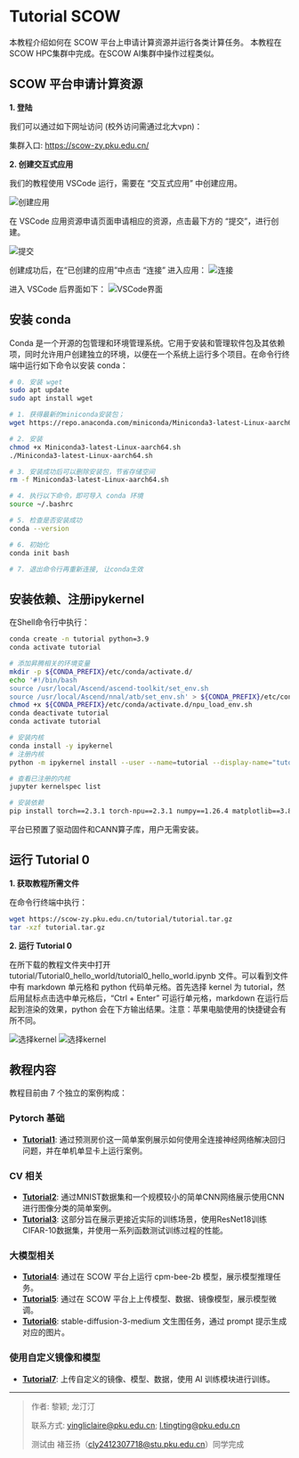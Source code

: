 # Tutorial SCOW
本教程介绍如何在 SCOW 平台上申请计算资源并运行各类计算任务。 本教程在SCOW HPC集群中完成。在SCOW AI集群中操作过程类似。

## SCOW 平台申请计算资源

**1. 登陆**

我们可以通过如下网址访问 (校外访问需通过北大vpn)：

集群入口: https://scow-zy.pku.edu.cn/

**2. 创建交互式应用** 

我们的教程使用 VSCode 运行，需要在 “交互式应用” 中创建应用。

![创建应用](tutorial_scow_for_ai.assets/image-1.png)

在 VSCode 应用资源申请页面申请相应的资源，点击最下方的 “提交”，进行创建。

![提交](tutorial_scow_for_ai.assets/image-2.png)

创建成功后，在“已创建的应用”中点击 “连接” 进入应用：
![连接](tutorial_scow_for_ai.assets/image-3.png)

进入 VSCode 后界面如下：
![VSCode界面](tutorial_scow_for_ai.assets/image-4.png)

## 安装 conda

Conda 是一个开源的包管理和环境管理系统。它用于安装和管理软件包及其依赖项，同时允许用户创建独立的环境，以便在一个系统上运行多个项目。在命令行终端中运行如下命令以安装 conda：

```bash
# 0. 安装 wget
sudo apt update
sudo apt install wget

# 1. 获得最新的miniconda安装包；
wget https://repo.anaconda.com/miniconda/Miniconda3-latest-Linux-aarch64.sh

# 2. 安装
chmod +x Miniconda3-latest-Linux-aarch64.sh
./Miniconda3-latest-Linux-aarch64.sh

# 3. 安装成功后可以删除安装包，节省存储空间
rm -f Miniconda3-latest-Linux-aarch64.sh

# 4. 执行以下命令，即可导入 conda 环境
source ~/.bashrc

# 5. 检查是否安装成功
conda --version

# 6. 初始化
conda init bash

# 7. 退出命令行再重新连接, 让conda生效
```

## 安装依赖、注册ipykernel

在Shell命令行中执行：

```bash
conda create -n tutorial python=3.9
conda activate tutorial

# 添加昇腾相关的环境变量
mkdir -p ${CONDA_PREFIX}/etc/conda/activate.d/
echo '#!/bin/bash
source /usr/local/Ascend/ascend-toolkit/set_env.sh
source /usr/local/Ascend/nnal/atb/set_env.sh' > ${CONDA_PREFIX}/etc/conda/activate.d/npu_load_env.sh
chmod +x ${CONDA_PREFIX}/etc/conda/activate.d/npu_load_env.sh
conda deactivate tutorial
conda activate tutorial

# 安装内核
conda install -y ipykernel
# 注册内核
python -m ipykernel install --user --name=tutorial --display-name="tutorial"

# 查看已注册的内核
jupyter kernelspec list

# 安装依赖
pip install torch==2.3.1 torch-npu==2.3.1 numpy==1.26.4 matplotlib==3.8.4 pandas==2.2.2 scikit-learn==1.5.0 pyyaml==6.0.2 torchvision==0.18.1 torchaudio==2.3.1 accelerate==1.2.1 scipy==1.13.1 attrs==24.3.0 deepspeed==0.16.2 accelerate==0.30.1 transformers==4.33.2 datasets==3.2.0 evaluate==0.4.3 -i https://mirrors.pku.edu.cn/pypi/web/simple
```
平台已预置了驱动固件和CANN算子库，用户无需安装。

## 运行 Tutorial 0

**1. 获取教程所需文件**

在命令行终端中执行：

```bash
wget https://scow-zy.pku.edu.cn/tutorial/tutorial.tar.gz
tar -xzf tutorial.tar.gz
```

**2. 运行 Tutorial 0**

在所下载的教程文件夹中打开 tutorial/Tutorial0_hello_world/tutorial0_hello_world.ipynb 文件。可以看到文件中有 markdown 单元格和 python 代码单元格。首先选择  kernel 为 tutorial，然后用鼠标点击选中单元格后，“Ctrl + Enter” 可运行单元格，markdown 在运行后起到渲染的效果，python 会在下方输出结果。注意：苹果电脑使用的快捷键会有所不同。

![选择kernel](tutorial_scow_for_ai.assets/image-5.png)
![选择kernel](tutorial_scow_for_ai.assets/image-6.png)

## 教程内容

教程目前由 7 个独立的案例构成：

### Pytorch 基础
  - **[Tutorial1](Tutorial1_regression/tutorial1_regression.ipynb)**: 通过预测房价这一简单案例展示如何使用全连接神经网络解决回归问题，并在单机单显卡上运行案例。

### CV 相关
  - **[Tutorial2](Tutorial2_classification/tutorial2_classification.ipynb)**: 通过MNIST数据集和一个规模较小的简单CNN网络展示使用CNN进行图像分类的简单案例。
  - **[Tutorial3](Tutorial3_CV/tutorial3_CV.ipynb)**: 这部分旨在展示更接近实际的训练场景，使用ResNet18训练CIFAR-10数据集，并使用一系列函数测试训练过程的性能。

### 大模型相关
  - **[Tutorial4](Tutorial4_大模型推理/tutorial4_大模型推理.ipynb)**: 通过在 SCOW 平台上运行 cpm-bee-2b 模型，展示模型推理任务。
  - **[Tutorial5](Tutorial5_Bert模型微调/tutorial5_Bert模型微调.ipynb)**: 通过在 SCOW 平台上上传模型、数据、镜像模型，展示模型微调。
  - **[Tutorial6](Tutorial6_stable-diffusion-3-medium/tutorial6_stable_diffusion.ipynb)**: stable-diffusion-3-medium 文生图任务，通过 prompt 提示生成对应的图片。
  
### 使用自定义镜像和模型

  - **[Tutorial7](Tutorial7_使用自定义镜像和模型/tutorial7_使用自定义镜像和模型.ipynb)**: 上传自定义的镜像、模型、数据，使用 AI 训练模块进行训练。
  
---

> 作者: 黎颖; 龙汀汀
>
> 联系方式: yingliclaire@pku.edu.cn;   l.tingting@pku.edu.cn
> 
> 测试由 褚苙扬（cly2412307718@stu.pku.edu.cn）同学完成